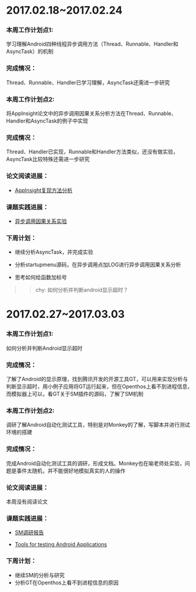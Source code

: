 # 2017.02.18~2017.02.24

### 本周工作计划点1:

学习理解Android四种线程异步调用方法（Thread、Runnable、Handler和AsyncTask）的机制

### 完成情况：

Thread、Runnable、Handler已学习理解，AsyncTask还需进一步研究

### 本周工作计划点2:

将AppInsight论文中的异步调用因果关系分析方法在Thread、Runnable、Handler和AsyncTask的例子中实现

### 完成情况：

Thread、Handler已实现，Runnable和Handler方法类似，还没有做实验，AsyncTask比较特殊还需进一步研究

 
### 论文阅读进展：
  - [AppInsight复现方法分析](https://github.com/openthos/hci-analysis/blob/master/leilei/AppInsight%E5%A4%8D%E7%8E%B0/AppInsight%E5%A4%8D%E7%8E%B0%E6%96%B9%E6%B3%95%E5%88%86%E6%9E%90.md)


### 课题实践进展：
  - [异步调用因果关系实验](https://github.com/openthos/hci-analysis/tree/master/leilei/AppInsight%E5%A4%8D%E7%8E%B0)


### 下周计划：

  - 继续分析AsyncTask，并完成实验

  - 分析startupmenu源码，在异步调用点加LOG进行异步调用因果关系分析

  - 思考如何给函数加标号

>> chy: 如何分析并判断android显示超时？

# 2017.02.27~2017.03.03

### 本周工作计划点1:
如何分析并判断Android显示超时


### 完成情况：

了解了Android的显示原理，找到腾讯开发的开源工具GT，可以用来实现分析与判断显示超时，用小例子应用将GT运行起来，但在Openthos上看不到进程信息，而模拟器上可以，看GT关于SM插件的源码，了解了SM机制

### 本周工作计划点2:

调研了解Android自动化测试工具，特别是对Monkey的了解，写脚本并进行测试环境的搭建

### 完成情况：
完成Android自动化测试工具的调研，形成文档。Monkey也在喻老师处实验，问题是事件太随机，并不能很好地模拟真实的人的操作
 
### 论文阅读进展：

  本周没有阅读论文
  
### 课题实践进展：
  * [SM调研报告](https://github.com/openthos/research-analysis/blob/master/projects/android-log/GT/SM%E8%B0%83%E7%A0%94%E6%8A%A5%E5%91%8A.md)　
  
  * [Tools for testing Android Applications](https://github.com/openthos/research-analysis/blob/master/projects/android-log/Tools%20for%20testing%20Android%20Applications.md)
### 下周计划：

  * 继续SM的分析与研究
  * 分析GT在Openthos上看不到进程信息的原因
